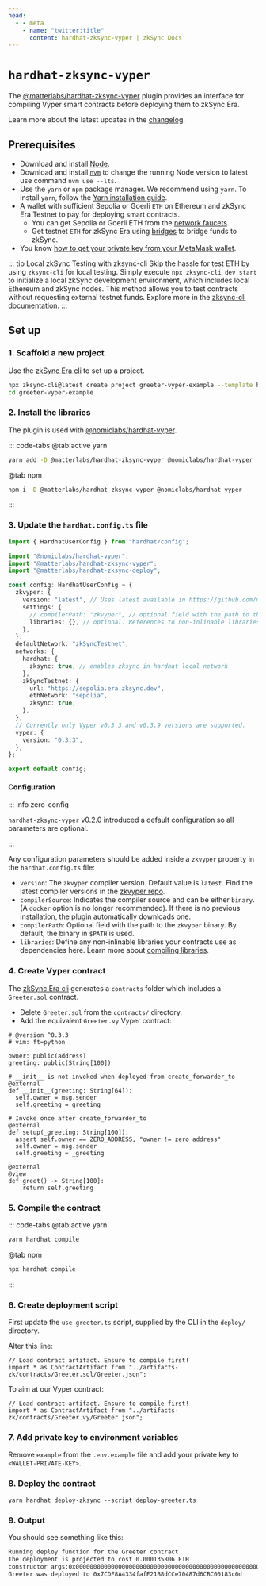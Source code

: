 ```yaml
---
head:
  - - meta
    - name: "twitter:title"
      content: hardhat-zksync-vyper | zkSync Docs
---
```


# `hardhat-zksync-vyper`

The [@matterlabs/hardhat-zksync-vyper](https://www.npmjs.com/package/@matterlabs/hardhat-zksync-vyper) plugin provides an interface for compiling Vyper smart contracts before deploying them to zkSync Era.

Learn more about the latest updates in the [changelog](https://github.com/matter-labs/hardhat-zksync/blob/main/packages/hardhat-zksync-vyper/CHANGELOG.md).

## Prerequisites

- Download and install [Node](https://nodejs.org/en/download).
- Download and install [`nvm`](https://github.com/nvm-sh/nvm#installing-and-updating) to change the running Node version to latest use command `nvm use --lts`.
- Use the `yarn` or `npm` package manager. We recommend using `yarn`. To install `yarn`, follow the [Yarn installation guide](https://yarnpkg.com/getting-started/install).
- A wallet with sufficient Sepolia or Goerli `ETH` on Ethereum and zkSync Era Testnet to pay for deploying smart contracts.
  - You can get Sepolia or Goerli ETH from the [network faucets](../../tooling/network-faucets.md).
  - Get testnet `ETH` for zkSync Era using [bridges](https://zksync.io/explore#bridges) to bridge funds to zkSync.
- You know [how to get your private key from your MetaMask wallet](https://support.metamask.io/hc/en-us/articles/360015289632-How-to-export-an-account-s-private-key).

::: tip Local zkSync Testing with zksync-cli
Skip the hassle for test ETH by using `zksync-cli` for local testing. Simply execute `npx zksync-cli dev start` to initialize a local zkSync development environment, which includes local Ethereum and zkSync nodes. This method allows you to test contracts without requesting external testnet funds. Explore more in the [zksync-cli documentation](../../tooling/zksync-cli/getting-started.md).
:::

## Set up

### 1. Scaffold a new project

Use the [zkSync Era cli](../../tooling/zksync-cli/getting-started.md) to set up a project.

```sh
npx zksync-cli@latest create project greeter-vyper-example --template hardhat_vyper
cd greeter-vyper-example
```

### 2. Install the libraries

The plugin is used with [@nomiclabs/hardhat-vyper](https://www.npmjs.com/package/@nomiclabs/hardhat-vyper).

::: code-tabs
@tab:active yarn

```bash
yarn add -D @matterlabs/hardhat-zksync-vyper @nomiclabs/hardhat-vyper
```

@tab npm

```bash
npm i -D @matterlabs/hardhat-zksync-vyper @nomiclabs/hardhat-vyper
```

:::

### 3. Update the `hardhat.config.ts` file

```ts
import { HardhatUserConfig } from "hardhat/config";

import "@nomiclabs/hardhat-vyper";
import "@matterlabs/hardhat-zksync-vyper";
import "@matterlabs/hardhat-zksync-deploy";

const config: HardhatUserConfig = {
  zkvyper: {
    version: "latest", // Uses latest available in https://github.com/matter-labs/zkvyper-bin/
    settings: {
      // compilerPath: "zkvyper", // optional field with the path to the `zkvyper` binary.
      libraries: {}, // optional. References to non-inlinable libraries
    },
  },
  defaultNetwork: "zkSyncTestnet",
  networks: {
    hardhat: {
      zksync: true, // enables zksync in hardhat local network
    },
    zkSyncTestnet: {
      url: "https://sepolia.era.zksync.dev",
      ethNetwork: "sepolia",
      zksync: true,
    },
  },
  // Currently only Vyper v0.3.3 and v0.3.9 versions are supported.
  vyper: {
    version: "0.3.3",
  },
};

export default config;
```

#### Configuration

::: info zero-config

`hardhat-zksync-vyper` v0.2.0 introduced a default configuration so all parameters are optional.

:::

Any configuration parameters should be added inside a `zkvyper` property in the `hardhat.config.ts` file:

- `version`: The `zkvyper` compiler version. Default value is `latest`. Find the latest compiler versions in the [zkvyper repo](https://github.com/matter-labs/zkvyper-bin).
- `compilerSource`: Indicates the compiler source and can be either `binary`. (A `docker` option is no longer recommended). If there is no previous installation, the plugin automatically downloads one.
- `compilerPath`: Optional field with the path to the `zkvyper` binary. By default, the binary in `$PATH` is used.
- `libraries`: Define any non-inlinable libraries your contracts use as dependencies here. Learn more about [compiling libraries](./compiling-libraries.md).

### 4. Create Vyper contract

The [zkSync Era cli](../../tooling/zksync-cli/getting-started.md) generates a `contracts` folder which includes a `Greeter.sol` contract.

- Delete `Greeter.sol` from the `contracts/` directory.
- Add the equivalent `Greeter.vy` Vyper contract:

```vyper
# @version ^0.3.3
# vim: ft=python

owner: public(address)
greeting: public(String[100])

# __init__ is not invoked when deployed from create_forwarder_to
@external
def __init__(greeting: String[64]):
  self.owner = msg.sender
  self.greeting = greeting

# Invoke once after create_forwarder_to
@external
def setup(_greeting: String[100]):
  assert self.owner == ZERO_ADDRESS, "owner != zero address"
  self.owner = msg.sender
  self.greeting = _greeting

@external
@view
def greet() -> String[100]:
    return self.greeting
```

### 5. Compile the contract

::: code-tabs
@tab:active yarn

```bash
yarn hardhat compile
```

@tab npm

```bash
npx hardhat compile
```

:::

### 6. Create deployment script

First update the `use-greeter.ts` script, supplied by the CLI in the `deploy/` directory.

Alter this line:

```
// Load contract artifact. Ensure to compile first!
import * as ContractArtifact from "../artifacts-zk/contracts/Greeter.sol/Greeter.json";
```

To aim at our Vyper contract:

```
// Load contract artifact. Ensure to compile first!
import * as ContractArtifact from "../artifacts-zk/contracts/Greeter.vy/Greeter.json";
```

### 7. Add private key to environment variables

Remove `example` from the `.env.example` file and add your private key to `<WALLET-PRIVATE-KEY>`.

### 8. Deploy the contract

```
yarn hardhat deploy-zksync --script deploy-greeter.ts
```

### 9. Output

You should see something like this:

```txt
Running deploy function for the Greeter contract
The deployment is projected to cost 0.000135806 ETH
constructor args:0x000000000000000000000000000000000000000000000000000000000000002000000000000000000000000000000000000000000000000000000000000000094869207468657265210000000000000000000000000000000000000000000000
Greeter was deployed to 0x7CDF8A4334fafE21B8dCCe70487d6CBC00183c0d
```
